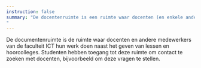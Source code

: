 ```yaml
---
instruction: false
summary: "De docentenruimte is een ruimte waar docenten (en enkele andere medewerkers van de faculteit ICT) hun werk naast het verzorgen van lessen uitvoeren.
"
---
```

De documentenruimte is de ruimte waar docenten en andere medewerkers van de faculteit ICT hun werk doen naast het geven van lessen en hoorcolleges. Studenten hebben toegang tot deze ruimte om contact te zoeken met docenten, bijvoorbeeld om deze vragen te stellen.
